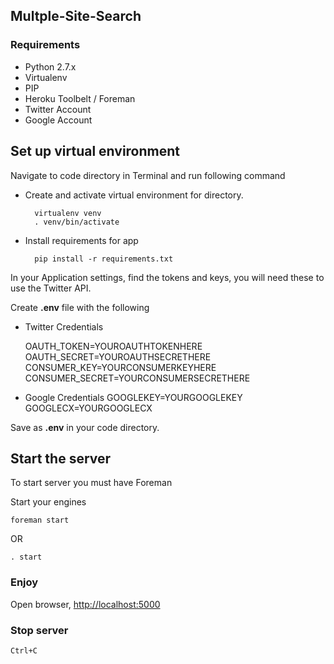 ## Multple-Site-Search

### Requirements

* Python 2.7.x
* Virtualenv
* PIP
* Heroku Toolbelt / Foreman
* Twitter Account
* Google Account

## Set up virtual environment

Navigate to code directory in Terminal and run following command

* Create and activate virtual environment for directory.

		virtualenv venv
		. venv/bin/activate

* Install requirements for app

		pip install -r requirements.txt

In your Application settings, find the tokens and keys, you will need these to use the Twitter API.

Create **.env** file with the following

* Twitter Credentials


	OAUTH_TOKEN=YOUROAUTHTOKENHERE
	OAUTH_SECRET=YOUROAUTHSECRETHERE
	CONSUMER_KEY=YOURCONSUMERKEYHERE
	CONSUMER_SECRET=YOURCONSUMERSECRETHERE

* Google Credentials
   GOOGLEKEY=YOURGOOGLEKEY
   GOOGLECX=YOURGOOGLECX



Save as **.env** in your code directory.


## Start the server

To start server you must have Foreman

Start your engines

	foreman start

OR

	. start

### Enjoy

Open browser, <http://localhost:5000>


### Stop server 

	Ctrl+C


